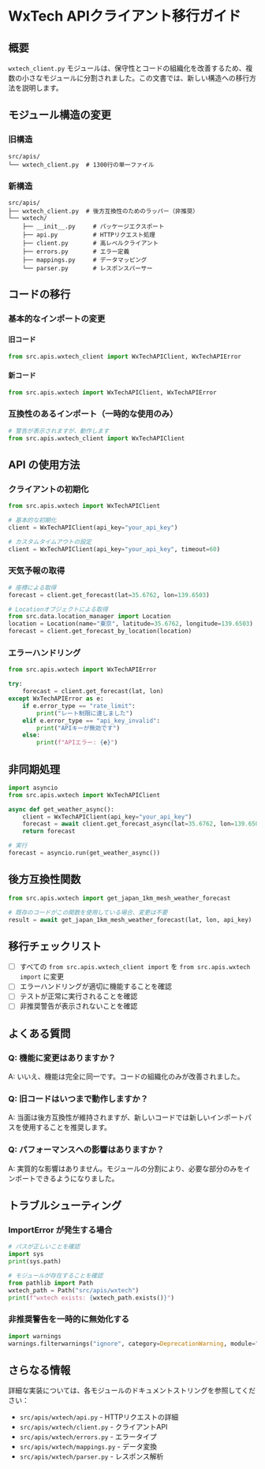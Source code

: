 # WxTech APIクライアント移行ガイド

## 概要

`wxtech_client.py` モジュールは、保守性とコードの組織化を改善するため、複数の小さなモジュールに分割されました。この文書では、新しい構造への移行方法を説明します。

## モジュール構造の変更

### 旧構造
```
src/apis/
└── wxtech_client.py  # 1300行の単一ファイル
```

### 新構造
```
src/apis/
├── wxtech_client.py  # 後方互換性のためのラッパー（非推奨）
└── wxtech/
    ├── __init__.py     # パッケージエクスポート
    ├── api.py          # HTTPリクエスト処理
    ├── client.py       # 高レベルクライアント
    ├── errors.py       # エラー定義
    ├── mappings.py     # データマッピング
    └── parser.py       # レスポンスパーサー
```

## コードの移行

### 基本的なインポートの変更

#### 旧コード
```python
from src.apis.wxtech_client import WxTechAPIClient, WxTechAPIError
```

#### 新コード
```python
from src.apis.wxtech import WxTechAPIClient, WxTechAPIError
```

### 互換性のあるインポート（一時的な使用のみ）
```python
# 警告が表示されますが、動作します
from src.apis.wxtech_client import WxTechAPIClient
```

## API の使用方法

### クライアントの初期化
```python
from src.apis.wxtech import WxTechAPIClient

# 基本的な初期化
client = WxTechAPIClient(api_key="your_api_key")

# カスタムタイムアウトの設定
client = WxTechAPIClient(api_key="your_api_key", timeout=60)
```

### 天気予報の取得
```python
# 座標による取得
forecast = client.get_forecast(lat=35.6762, lon=139.6503)

# Locationオブジェクトによる取得
from src.data.location_manager import Location
location = Location(name="東京", latitude=35.6762, longitude=139.6503)
forecast = client.get_forecast_by_location(location)
```

### エラーハンドリング
```python
from src.apis.wxtech import WxTechAPIError

try:
    forecast = client.get_forecast(lat, lon)
except WxTechAPIError as e:
    if e.error_type == "rate_limit":
        print("レート制限に達しました")
    elif e.error_type == "api_key_invalid":
        print("APIキーが無効です")
    else:
        print(f"APIエラー: {e}")
```

## 非同期処理
```python
import asyncio
from src.apis.wxtech import WxTechAPIClient

async def get_weather_async():
    client = WxTechAPIClient(api_key="your_api_key")
    forecast = await client.get_forecast_async(lat=35.6762, lon=139.6503)
    return forecast

# 実行
forecast = asyncio.run(get_weather_async())
```

## 後方互換性関数
```python
from src.apis.wxtech import get_japan_1km_mesh_weather_forecast

# 既存のコードがこの関数を使用している場合、変更は不要
result = await get_japan_1km_mesh_weather_forecast(lat, lon, api_key)
```

## 移行チェックリスト

- [ ] すべての `from src.apis.wxtech_client import` を `from src.apis.wxtech import` に変更
- [ ] エラーハンドリングが適切に機能することを確認
- [ ] テストが正常に実行されることを確認
- [ ] 非推奨警告が表示されないことを確認

## よくある質問

### Q: 機能に変更はありますか？
A: いいえ、機能は完全に同一です。コードの組織化のみが改善されました。

### Q: 旧コードはいつまで動作しますか？
A: 当面は後方互換性が維持されますが、新しいコードでは新しいインポートパスを使用することを推奨します。

### Q: パフォーマンスへの影響はありますか？
A: 実質的な影響はありません。モジュールの分割により、必要な部分のみをインポートできるようになりました。

## トラブルシューティング

### ImportError が発生する場合
```python
# パスが正しいことを確認
import sys
print(sys.path)

# モジュールが存在することを確認
from pathlib import Path
wxtech_path = Path("src/apis/wxtech")
print(f"wxtech exists: {wxtech_path.exists()}")
```

### 非推奨警告を一時的に無効化する
```python
import warnings
warnings.filterwarnings("ignore", category=DeprecationWarning, module="src.apis.wxtech_client")
```

## さらなる情報

詳細な実装については、各モジュールのドキュメントストリングを参照してください：
- `src/apis/wxtech/api.py` - HTTPリクエストの詳細
- `src/apis/wxtech/client.py` - クライアントAPI
- `src/apis/wxtech/errors.py` - エラータイプ
- `src/apis/wxtech/mappings.py` - データ変換
- `src/apis/wxtech/parser.py` - レスポンス解析